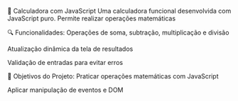 🧮 Calculadora com JavaScript
Uma calculadora funcional desenvolvida com JavaScript puro. Permite realizar operações matemáticas 

🔍 Funcionalidades:
Operações de soma, subtração, multiplicação e divisão

Atualização dinâmica da tela de resultados

Validação de entradas para evitar erros

🎯 Objetivos do Projeto:
Praticar operações matemáticas com JavaScript

Aplicar manipulação de eventos e DOM

